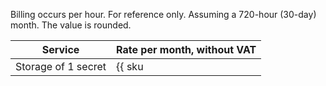 Billing occurs per hour. For reference only. Assuming a 720-hour (30-day) month. The value is rounded.

| Service | Rate per month, without VAT |
| ----- | ----- |
| Storage of 1 secret | {{ sku|USD|lockbox.storage.v1.active_secrets|month|string }} |
